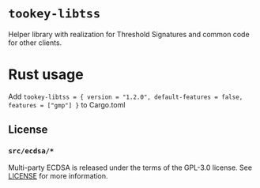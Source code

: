 # `tookey-libtss`

Helper library with realization for Threshold Signatures and common code for other clients.

# Rust usage
Add `tookey-libtss = { version = "1.2.0", default-features = false, features = ["gmp"] }` to Cargo.toml

## License

### `src/ecdsa/*`
Multi-party ECDSA is released under the terms of the GPL-3.0 license. See [LICENSE](LICENSE) for more information.
